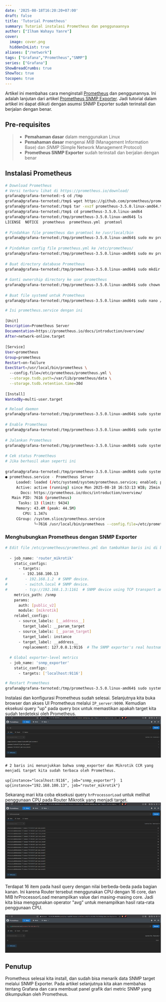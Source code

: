 ```yaml
---
date: '2025-08-18T16:20:20+07:00'
draft: false
title: 'Tutorial Prometheus'
summary: Tutorial instalasi Prometheus dan penggunaannya
author: ["Ilham Wahayu Yanre"]
cover:
  image: cover.png
  hiddenInList: true
aliases: ["/network"]
tags: ["Grafana","Prometheus","SNMP"]
series: ["Grafana"]
ShowBreadCrumbs: true
ShowToc: true
tocopen: true
---
```


Artikel ini membahas cara menginstall [Prometheus](https://github.com/prometheus/prometheus) dan penggunannya. Ini adalah lanjutan dari artikel [Prometheus SNMP Exporter](https://ternoted.github.io/posts/network/prometheus-snmp-exporter/). Jadi tutorial dalam artikel ini dapat diikuti dengan asumsi SNMP Exporter sudah terinstall dan berjalan dengan benar.

## Pre-requisites
>- **Pemahaman dasar** dalam menggunakan Linux  
>- **Pemahaman dasar** mengenai *MIB* (Management Information Base) dan *SNMP* (Simple Network Management Protocol)
>- **Prometheus SNMP Exporter** sudah terinstall dan berjalan dengan benar

## Instalasi Prometheus
```bash
# Download Prometheus
# Versi terbaru lihat di https://prometheus.io/download/
grafana@grafana-ternoted:~$ cd /tmp
grafana@grafana-ternoted:/tmp$ wget https://github.com/prometheus/prometheus/releases/download/v3.5.0/prometheus-3.5.0.linux-amd64.tar.gz
grafana@grafana-ternoted:/tmp$ tar -xvzf prometheus-3.5.0.linux-amd64.tar.gz
grafana@grafana-ternoted:/tmp$ cd prometheus-3.5.0.linux-amd64
grafana@grafana-ternoted:/tmp/prometheus-3.5.0.linux-amd64$ ls
LICENSE  NOTICE  prometheus  prometheus.yml  promtool

# Pindahkan file prometheus dan promtool ke /usr/local/bin
grafana@grafana-ternoted:/tmp/prometheus-3.5.0.linux-amd64$ sudo mv prometheus promtool /usr/local/bin

# Pindahkan config file prometheus.yml ke /etc/prometheus/
grafana@grafana-ternoted:/tmp/prometheus-3.5.0.linux-amd64$ sudo mv prometheus.yml /etc/prometheus

# Buat directory database Prometheus
grafana@grafana-ternoted:/tmp/prometheus-3.5.0.linux-amd64$ sudo mkdir /var/lib/prometheus

# Ganti ownership directory ke user prometheus
grafana@grafana-ternoted:/tmp/prometheus-3.5.0.linux-amd64$ sudo chown prometheus:prometheus /var/lib/prometheus/

# Buat file systemd untuk Prometheus
grafana@grafana-ternoted:/tmp/prometheus-3.5.0.linux-amd64$ sudo nano /etc/systemd/system/prometheus.service
```
```bash
# Isi prometheus.service dengan ini

[Unit]
Description=Prometheus Server
Documentation=https://prometheus.io/docs/introduction/overview/
After=network-online.target

[Service]
User=prometheus
Group=prometheus
Restart=on-failure
ExecStart=/usr/local/bin/prometheus \
  --config.file=/etc/prometheus/prometheus.yml \
  --storage.tsdb.path=/var/lib/prometheus/data \
  --storage.tsdb.retention.time=30d

[Install]
WantedBy=multi-user.target
```
```bash
# Reload daemon
grafana@grafana-ternoted:/tmp/prometheus-3.5.0.linux-amd64$ sudo systemctl daemon-reload

# Enable Prometheus
grafana@grafana-ternoted:/tmp/prometheus-3.5.0.linux-amd64$ sudo systemctl enable prometheus

# Jalankan Prometheus
grafana@grafana-ternoted:/tmp/prometheus-3.5.0.linux-amd64$ sudo systemctl start prometheus

# Cek status Prometheus
# Jika berhasil akan seperti ini

grafana@grafana-ternoted:/tmp/prometheus-3.5.0.linux-amd64$ sudo systemctl status prometheus
● prometheus.service - Prometheus Server
     Loaded: loaded (/etc/systemd/system/prometheus.service; enabled; preset: e>
     Active: active (running) since Mon 2025-08-18 16:53:13 WIB; 25min ago
       Docs: https://prometheus.io/docs/introduction/overview/
   Main PID: 7616 (prometheus)
      Tasks: 13 (limit: 9434)
     Memory: 43.4M (peak: 44.5M)
        CPU: 1.347s
     CGroup: /system.slice/prometheus.service
             └─7616 /usr/local/bin/prometheus --config.file=/etc/prometheus/pro...
```

### Menghubungkan Prometheus dengan SNMP Exporter
```bash
# Edit file /etc/prometheus/prometheus.yml dan tambahkan baris ini di bagian bawah

  - job_name: 'router_mikrotik'
    static_configs:
      - targets:
        - 192.168.100.13
#        - 192.168.1.2  # SNMP device.
#        - switch.local # SNMP device.
#        - tcp://192.168.1.3:1161  # SNMP device using TCP transport and custom>
    metrics_path: /snmp
    params:
      auth: [public_v2]
      module: [mikrotik]
    relabel_configs:
      - source_labels: [__address__]
        target_label: __param_target
      - source_labels: [__param_target]
        target_label: instance
      - target_label: __address__
        replacement: 127.0.0.1:9116  # The SNMP exporter's real hostname:port.

  # Global exporter-level metrics
  - job_name: 'snmp_exporter'
    static_configs:
      - targets: ['localhost:9116']
```

```bash
# Restart Prometheus
grafana@grafana-ternoted:/tmp/prometheus-3.5.0.linux-amd64$ sudo systemctl restart prometheus
```
Instalasi dan konfigurasi Prometheus sudah selesai. Selanjutnya kita buka browser dan akses UI Prometheus melalui `IP_server:9090`. Kemudian eksekusi query "up" pada query box untuk memastikan apakah target kita sudah terdeteksi oleh Prometheus.
[![Prometheus UI](http-prometheus.png "Prometheus UI")](http-prometheus.png)

```
# 2 baris ini menunjukkan bahwa snmp_exporter dan Mikrotik CCR yang menjadi target kita sudah terbaca oleh Prometheus.

up{instance="localhost:9116", job="snmp_exporter"}  1
up{instance="192.168.100.13", job="router_mikrotik"}
```

Sekarang mari kita coba eksekusi query `hrProcessorLoad` untuk melihat penggunaan CPU pada Router Mikrotik yang menjadi target.
[![hrprocessorload](http-hrprocessorload.png "Contoh Query: hrProcessorLoad")](http-hrprocessorload.png)

Terdapat 16 item pada hasil query dengan nilai berbeda-beda pada bagian kanan. Ini karena Router tersebut menggunakan CPU dengan 16 core, dan MIB hrProcessorLoad menampilkan value dari masing-masing core. Jadi kita bisa menggunakan operator "avg" untuk menampilkan hasil rata-rata penggunaan CPU.

[![http-avg_hrprocessorload](http-avg_hrprocessorload.png "Contoh Query: avg(hrProcessorLoad)")](http-avg_hrprocessorload.png)

## Penutup

Prometheus selesai kita install, dan sudah bisa menarik data SNMP target melalui SNMP Exporter. Pada artikel selanjutnya kita akan membahas tentang Grafana dan cara membuat panel grafik dari metric SNMP yang dikumpulkan oleh Prometheus.